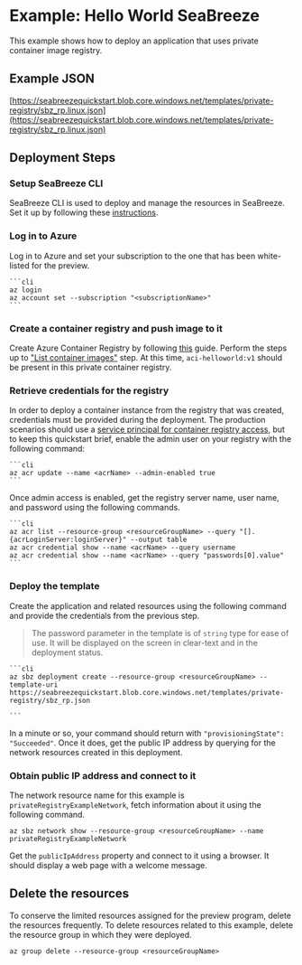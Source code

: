 # Example: Hello World SeaBreeze

This example shows how to deploy an application that uses private container image registry. 

## Example JSON

[https://seabreezequickstart.blob.core.windows.net/templates/private-registry/sbz_rp.linux.json](https://seabreezequickstart.blob.core.windows.net/templates/private-registry/sbz_rp.linux.json)

## Deployment Steps

### Setup SeaBreeze CLI
SeaBreeze CLI is used to deploy and manage the resources in SeaBreeze. Set it up by following these [instructions](./cli-setup.md). 

### Log in to Azure

  Log in to Azure and set your subscription to the one that has been white-listed for the preview.

	```cli
	az login
	az account set --subscription "<subscriptionName>"
	```
### Create a container registry and push image to it
Create Azure Container Registry by following [this](https://docs.microsoft.com/en-us/azure/container-registry/container-registry-get-started-azure-cli) guide. Perform the steps up to ["List container images"](https://docs.microsoft.com/en-us/azure/container-registry/container-registry-get-started-azure-cli#list-container-images) step. At this time, `aci-helloworld:v1` should be present in this private container registry.

### Retrieve credentials for the registry
In order to deploy a container instance from the registry that was created, credentials must be provided during the deployment. The production scenarios should use a [service principal for container registry access](https://docs.microsoft.com/en-us/azure/container-registry/container-registry-auth-service-principal), but to keep this quickstart brief, enable the admin user on your registry with the following command:

	```cli
	az acr update --name <acrName> --admin-enabled true
	```
Once admin access is enabled, get the registry server name, user name, and password using the following commands.

	```cli
	az acr list --resource-group <resourceGroupName> --query "[].{acrLoginServer:loginServer}" --output table
	az acr credential show --name <acrName> --query username
	az acr credential show --name <acrName> --query "passwords[0].value"
	```

### Deploy the template

Create the application and related resources using the following command and provide the credentials from the previous step. 

> The password parameter in the template is of `string` type for ease of use. It will be displayed on the screen in clear-text and in the deployment status.


	```cli
	az sbz deployment create --resource-group <resourceGroupName> --template-uri https://seabreezequickstart.blob.core.windows.net/templates/private-registry/sbz_rp.json
  
	```

In a minute or so, your command should return with `"provisioningState": "Succeeded"`. Once it does, get the public IP address by querying for the network resources created in this deployment.

### Obtain public IP address and connect to it


The network resource name for this example is `privateRegistryExampleNetwork`, fetch information about it using the following command.

```cli
az sbz network show --resource-group <resourceGroupName> --name privateRegistryExampleNetwork
```

Get the `publicIpAddress` property and connect to it using a browser. It should display a web page with a welcome message.

## Delete the resources

To conserve the limited resources assigned for the preview program, delete the resources frequently. To delete resources related to this example, delete the resource group in which they were deployed.

```cli
az group delete --resource-group <resourceGroupName> 
```
